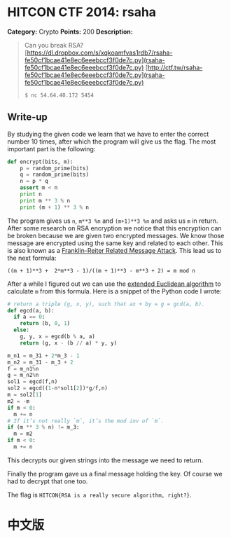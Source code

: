 # HITCON CTF 2014: rsaha

**Category:** Crypto
**Points:** 200
**Description:**

> Can you break RSA?
> [https://dl.dropbox.com/s/xqkoamfvas1rdb7/rsaha-fe50cf1bcae41e8ec6eeebccf3f0de7c.py](rsaha-fe50cf1bcae41e8ec6eeebccf3f0de7c.py)
> [http://ctf.tw/rsaha-fe50cf1bcae41e8ec6eeebccf3f0de7c.py](rsaha-fe50cf1bcae41e8ec6eeebccf3f0de7c.py)
>
> ```bash
> $ nc 54.64.40.172 5454
> ```

## Write-up

By studying the given code we learn that we have to enter the correct number 10 times, after which the program will give us the flag. The most important part is the following:

```py
def encrypt(bits, m):
    p = random_prime(bits)
    q = random_prime(bits)
    n = p * q
    assert m < n
    print n
    print m ** 3 % n
    print (m + 1) ** 3 % n
```

The program gives us `n`, `m**3 %n` and `(m+1)**3 %n` and asks us `m` in return. After some research on RSA encryption we notice that this encryption can be broken because we are given two encrypted messages. We know those message are encrypted using the same key and related to each other. This is also known as a [Franklin-Reiter Related Message Attack](http://en.wikipedia.org/wiki/Coppersmith%27s_Attack#Franklin-Reiter_Related_Message_Attack). This lead us to the next formula:

```
((m + 1)**3 +  2*m**3 - 1)/((m + 1)**3 - m**3 + 2) = m mod n
```

After a while I figured out we can use the [extended Euclidean algorithm](http://en.wikipedia.org/wiki/Extended_Euclidean_algorithm) to calculate `m` from this formula. Here is a snippet of the Python code I wrote:

```py
# return a triple (g, x, y), such that ax + by = g = gcd(a, b).
def egcd(a, b):
  if a == 0:
    return (b, 0, 1)
  else:
    g, y, x = egcd(b % a, a)
    return (g, x - (b // a) * y, y)

m_n1 = m_31 + 2*m_3 - 1
m_n2 = m_31 - m_3 + 2
f = m_n1%n
g = m_n2%n
sol1 = egcd(f,n)
sol2 = egcd((1-n*sol1[2])*g/f,n)
m = sol2[1]
m2 = -m
if m < 0:
  m += n
# If it’s not really `m`, it’s the mod inv of `m`.
if (m ** 3 % n) != m_3:
  m = m2
if m < 0:
  m += n
```

This decrypts our given strings into the message we need to return.

Finally the program gave us a final message holding the key. Of course we had to decrypt that one too.

The flag is `HITCON{RSA is a really secure algorithm, right?}`.

# 中文版 #
<script type="text/x-mathjax-config"\>
MathJax.Hub.Config({tex2jax: {inlineMath: [['$','$'], ['\\(','\\)']]}});
</script\>
題目可以從 [writeup][0] 抓到，可以從它提供的 .py 檔中看到一些蛛絲馬跡。
從題目可以看到，在 encrypt 當中他會對 **m** 做 bits 長度的加密：

+ 產生兩個質數 $(p, q)$ 並且得到 $n = p * q$
+ 回傳 n、$m^3 % n$ 以及 $(m+1)^3 % n$

看到兩個條件就知道這是屬於偏數學 ([代數][8]) 的題目：目的就是在 [GF(n)][2]
中反推 m 是什麼值。一開始想到的，
是利用[費馬小定理][3]來找出[反元素][4]，不過卡在一個很蠢的數學問題：
$(m+1)^3 - m^3 = 3(m^2+m) + 1$，
但是突然不會找 $m^2+m$ 的反元素，所以卡了半小時多 (還出去買延長線+咖啡散散心)。

最後靠隊友提供一個簡單的高中數學解決了所有問題：
$m^3 - 1 = (m-1)(m^2 + m + 1)$
。根據上面的算式，我們就可以將 m 用所有已知道的東西代換成：

1. $m^2 + m = 3^{-1}((m+1)^3 - m^3 - 1)$
2. $m -1 = (m^3 - 1)(m^2 + m + 1) ^{-1}$
3. $m = 1 + (m^3 - 1)(3^{-1}((m+1)^3 - m^3 -1) + 1)^{-1}$

### 原理 ###

在代數理論當中，[Galois Field][2]很常用在密碼學的領域當中，
其中很重要的一個理論就是[費馬小定理][3]:

> 在 GF(p) 的 Field 中，任何一個元素在 $GF(p)$ 都滿足 $x^p \equiv x$

當然這只是基本的概念，主要是知道一定可以找到反元素
(只要你給的數字 x 跟 p [互質][5])。另外，在 Field 裡一定會滿足的[幾個定理][6]，
包含：

+ 加法分配律 (associativity)
+ 加法交換律 (commutativity)
+ 乘法分配律 (distributivity)

所以只需要將 $m$ 用 $(m+1)^3$、$m^3$、常數，以及使用加、減、乘和反元素，
就可以得到結果。


另外，如果不用 Library 提供的反元素運算，可以自己實作反元素的邏輯。
主要的演算法是計算 [GCD][7] 過程中獲得。計算 GCD 可以用簡單的算式來表示：
$ax + bp = 1$。只需要在 GF 中計算 $x$ 與 $p$ 的 GCD 就可以得到 $a$：
這也就是 $x$ 在 $GF(p)$ 的反元素。

### Write-UP ###

	:::python
	import sympy

	def crack(n, x, y):
		## Pure algebra problem on GF(n)
		tmp = (((y - x - 1) * sympy.invert(3, n)) + 1) % n
		m = (1 + ((x-1) * sympy.invert(tmp_1, n))) % n

		## HEX encoding for m
		## Remove first 0x prefix and L suffix
		m = hex(int(m))
		return m[2:-1].decode("hex")

## Other write-ups
* none yet

[0]: https://github.com/ctfs/write-ups/tree/master/hitcon-ctf-2014/rsaha
[1]: http://mathworld.wolfram.com/FermatsLittleTheorem.html
[2]: http://mathworld.wolfram.com/FiniteField.html
[3]: http://mathworld.wolfram.com/FermatsLittleTheorem.html
[4]: http://mathworld.wolfram.com/ModularInverse.html
[5]: http://en.wikipedia.org/wiki/Coprime_integers
[6]: http://mathworld.wolfram.com/FieldAxioms.html
[7]: http://en.wikipedia.org/wiki/Greatest_common_divisor
[8]: http://en.wikipedia.org/wiki/Algebra
